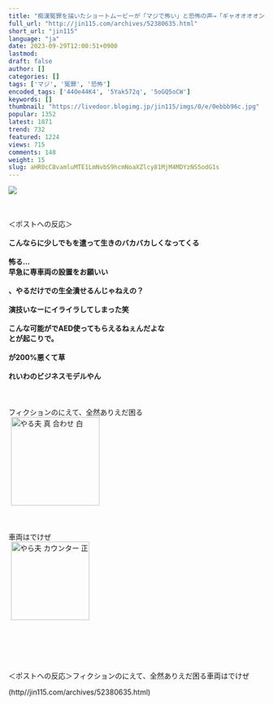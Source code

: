 ```yaml
---
title: "痴漢冤罪を描いたショートムービーが「マジで怖い」と恐怖の声→「ギャオオオオン！」 オゲーム速報＠刃"
full_url: "http://jin115.com/archives/52380635.html"
short_url: "jin115"
language: "ja"
date: 2023-09-29T12:00:51+0900
lastmod: 
draft: false
author: []
categories: []
tags: ['マジ', '冤罪', '恐怖']
encoded_tags: ['44Oe44K4', '5Yak572q', '5oGQ5oCW']
keywords: []
thumbnail: "https://livedoor.blogimg.jp/jin115/imgs/0/e/0ebbb96c.jpg"
popular: 1352
latest: 1871
trend: 732
featured: 1224
views: 715
comments: 148
weight: 15
slug: aHR0cC8vamluMTE1LmNvbS9hcmNoaXZlcy81MjM4MDYzNS5odG1s
---
```


![](https://livedoor.blogimg.jp/jin115/imgs/0/e/0ebbb96c.jpg)

<div><a name='more'></a> <br> <br> ＜ポストへの反応＞<br> <br> <b>こんならに少しでもを遣って生きのバカバカしくなってくる</b><br> <br> <b>怖る…<br> 早急に専車両の設置をお願いい</b><br> <br> <b>、やるだけでの生全潰せるんじゃねえの？</b><br> <br> <b>演技いなーにイライラしてしまった笑</b><br> <br> <b>こんな可能がでAED使ってもらえるねぇんだよな<br> とが起こりで。</b><br> <br> <b>が200%悪くて草</b><br> <br> <b>れいわのビジネスモデルやん</b><br> <br> <br> <br> フィクションのにえて、全然ありえだ困る<br> <img src='https//livedoor.blogimg.jp/jin115/imgs/7/4/7410e25e.gif' alt='やる夫 真 合わせ 白' width='174' border='0' hspace='5' class='pict'><br> <br> <br> <br> 車両はでけぜ<br> <img src='https//livedoor.blogimg.jp/jin115/imgs/1/8/18f2180e.gif' alt='やら夫 カウンター 正' width='154' border='0' hspace='5' class='pict'><br> <br> <br> <br> <br> <br> <p>＜ポストへの反応＞フィクションのにえて、全然ありえだ困る車両はでけぜ</p></div>

(http//jin115.com/archives/52380635.html)

